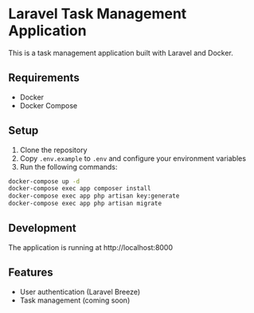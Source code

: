 # Laravel Task Management Application

This is a task management application built with Laravel and Docker.

## Requirements

- Docker
- Docker Compose

## Setup

1. Clone the repository
2. Copy `.env.example` to `.env` and configure your environment variables
3. Run the following commands:

```bash
docker-compose up -d
docker-compose exec app composer install
docker-compose exec app php artisan key:generate
docker-compose exec app php artisan migrate
```

## Development

The application is running at http://localhost:8000

## Features

- User authentication (Laravel Breeze)
- Task management (coming soon)
